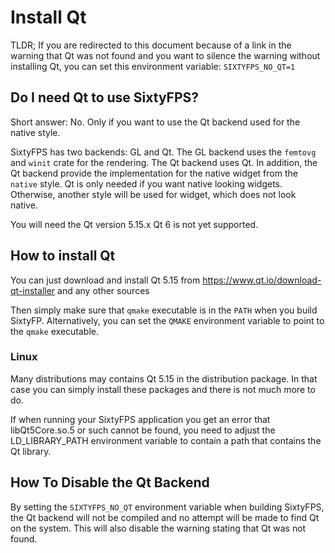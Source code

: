# Install Qt

TLDR; If you are redirected to this document because of a link in the warning that Qt was not found and
you want to silence the warning without installing Qt, you can set this environment variable: `SIXTYFPS_NO_QT=1`

## Do I need Qt to use SixtyFPS?

Short answer: No. Only if you want to use the Qt backend used for the native style.

SixtyFPS has two backends: GL and Qt. The GL backend uses the `femtovg` and `winit` crate for the rendering.
The Qt backend uses Qt. In addition, the Qt backend provide the implementation for the native widget
from the `native` style.
Qt is only needed if you want native looking widgets. Otherwise, another style will be used for widget, which does not
look native.

You will need the Qt version 5.15.x Qt 6 is not yet supported.

## How to install Qt

You can just download and install Qt 5.15 from https://www.qt.io/download-qt-installer and any other sources

Then simply make sure that `qmake` executable is in the `PATH` when you build SixtyFP.
Alternatively, you can set the `QMAKE` environment variable to point to the `qmake` executable.

### Linux

Many distributions may contains Qt 5.15 in the distribution package. In that case you can simply install these packages
and there is not much more to do.

If when running your SixtyFPS application you get an error that libQt5Core.so.5 or such cannot be found, you need to
adjust the LD_LIBRARY_PATH environment variable to contain a path that contains the Qt library.

## How To Disable the Qt Backend

By setting the `SIXTYFPS_NO_QT` environment variable when building SixtyFPS, the Qt backend will not be compiled and
no attempt will be made to find Qt on the system. This will also disable the warning stating that Qt was not found.



